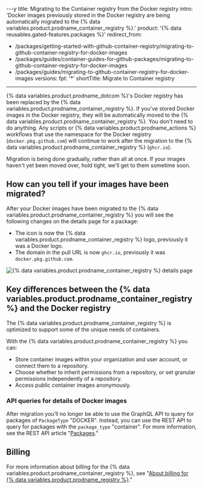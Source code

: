 ---y
title: Migrating to the Container registry from the Docker registry
intro: 'Docker images previously stored in the Docker registry are being automatically migrated to the {% data variables.product.prodname_container_registry %}.'
product: '{% data reusables.gated-features.packages %}'
redirect_from:
  - /packages/getting-started-with-github-container-registry/migrating-to-github-container-registry-for-docker-images
  - /packages/guides/container-guides-for-github-packages/migrating-to-github-container-registry-for-docker-images
  - /packages/guides/migrating-to-github-container-registry-for-docker-images
versions:
  fpt: '*'
shortTitle: Migrate to Container registry
---

{% data variables.product.prodname_dotcom %}'s Docker registry has been replaced by the {% data variables.product.prodname_container_registry %}. If you've stored Docker images in the Docker registry, they will be automatically moved to the {% data variables.product.prodname_container_registry %}. You don't need to do anything. Any scripts or {% data variables.product.prodname_actions %} workflows that use the namespace for the Docker registry (`docker.pkg.github.com`) will continue to work after the migration to the {% data variables.product.prodname_container_registry %} (`ghcr.io`).

Migration is being done gradually, rather than all at once. If your images haven't yet been moved over, hold tight, we'll get to them sometime soon.

## How can you tell if your images have been migrated?

After your Docker images have been migrated to the {% data variables.product.prodname_container_registry %} you will see the following changes on the details page for a package:

* The icon is now the {% data variables.product.prodname_container_registry %} logo, previously it was a Docker logo.
* The domain in the pull URL is now `ghcr.io`, previously it was `docker.pkg.github.com`.

![{% data variables.product.prodname_container_registry %} details page](/assets/images/help/package-registry/container-registry-details-page.png)

## Key differences between the {% data variables.product.prodname_container_registry %} and the Docker registry

The {% data variables.product.prodname_container_registry %} is optimized to support some of the unique needs of containers.

With the {% data variables.product.prodname_container_registry %} you can:
- Store container images within your organization and user account, or connect them to a repository.
- Choose whether to inherit permissions from a repository, or set granular permissions independently of a repository.
- Access public container images anonymously.

### API queries for details of Docker images

After migration you'll no longer be able to use the GraphQL API to query for packages of `PackageType` "DOCKER". Instead, you can use the REST API to query for packages with the `package_type` "container". For more information, see the REST API article "[Packages](/rest/reference/packages)."

## Billing

For more information about billing for the {% data variables.product.prodname_container_registry %}, see "[About  billing for {% data variables.product.prodname_registry %}](/billing/managing-billing-for-github-packages/about-billing-for-github-packages)."
